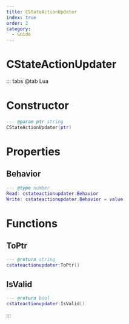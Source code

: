 ```yaml
---
title: CStateActionUpdater
index: true
order: 2
category:
  - Guide
---
```


# CStateActionUpdater

::: tabs
@tab Lua
# Constructor
```lua
--- @param ptr string
CStateActionUpdater(ptr)
```
# Properties
## Behavior 
```lua
--- @type number
Read: cstateactionupdater.Behavior
Write: cstateactionupdater.Behavior = value
```
# Functions
## ToPtr
```lua
--- @return string
cstateactionupdater:ToPtr()
```
## IsValid
```lua
--- @return bool
cstateactionupdater:IsValid()
```

:::